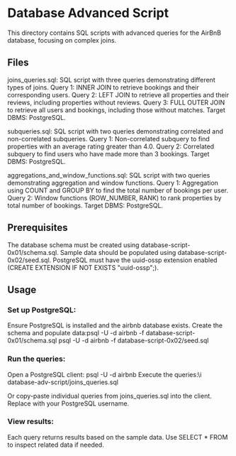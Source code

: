 # Database Advanced Script
This directory contains SQL scripts with advanced queries for the AirBnB database, focusing on complex joins.

## Files
joins_queries.sql: SQL script with three queries demonstrating different types of joins.
Query 1: INNER JOIN to retrieve bookings and their corresponding users.
Query 2: LEFT JOIN to retrieve all properties and their reviews, including properties without reviews.
Query 3: FULL OUTER JOIN to retrieve all users and bookings, including those without matches.
Target DBMS: PostgreSQL.

subqueries.sql: SQL script with two queries demonstrating correlated and non-correlated subqueries.
Query 1: Non-correlated subquery to find properties with an average rating greater than 4.0.
Query 2: Correlated subquery to find users who have made more than 3 bookings.
Target DBMS: PostgreSQL.

aggregations_and_window_functions.sql: SQL script with two queries demonstrating aggregation and window functions.
Query 1: Aggregation using COUNT and GROUP BY to find the total number of bookings per user.
Query 2: Window functions (ROW_NUMBER, RANK) to rank properties by total number of bookings.
Target DBMS: PostgreSQL.

## Prerequisites
The database schema must be created using database-script-0x01/schema.sql.
Sample data should be populated using database-script-0x02/seed.sql.
PostgreSQL must have the uuid-ossp extension enabled (CREATE EXTENSION IF NOT EXISTS "uuid-ossp";).

## Usage

### Set up PostgreSQL:
Ensure PostgreSQL is installed and the airbnb database exists.
Create the schema and populate data:psql -U <username> -d airbnb -f database-script-0x01/schema.sql
psql -U <username> -d airbnb -f database-script-0x02/seed.sql

### Run the queries:
Open a PostgreSQL client: psql -U <username> -d airbnb
Execute the queries:\i database-adv-script/joins_queries.sql

Or copy-paste individual queries from joins_queries.sql into the client.
Replace <username> with your PostgreSQL username.

### View results:
Each query returns results based on the sample data.
Use SELECT * FROM <table> to inspect related data if needed.
